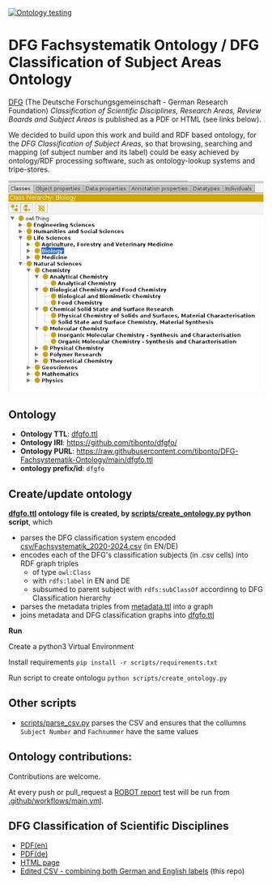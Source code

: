
[![Ontology testing](https://github.com/tibonto/DFG-Fachsystematik-Ontology/actions/workflows/main.yml/badge.svg)](https://github.com/tibonto/DFG-Fachsystematik-Ontology/actions/workflows/main.yml)

# DFG Fachsystematik Ontology / DFG Classification of Subject Areas Ontology

[DFG](https://www.dfg.de/en) (The Deutsche Forschungsgemeinschaft - German Research Foundation) *Classification of Scientific Disciplines, Research Areas, Review Boards and Subject Areas* is published as a PDF or HTML (see links below). 

We decided to build upon this work and build and RDF based ontology, for the *DFG Classification of Subject Areas*, so that browsing, searching and mapping (of subject number and its label) could be easy achieved by ontology/RDF processing software, such as ontology-lookup systems and tripe-stores.

![](./docs/dfgfo-hierarchies.png)



## Ontology 
* **Ontology TTL**: [dfgfo.ttl](./dfgfo.ttl)
* **Ontology IRI**: https://github.com/tibonto/dfgfo/
* **Ontology PURL**: <https://raw.githubusercontent.com/tibonto/DFG-Fachsystematik-Ontology/main/dfgfo.ttl>
* **ontology prefix/id**: `dfgfo`


## Create/update ontology 

**[dfgfo.ttl](./dfgfo.ttl) ontology file is created, by [scripts/create_ontology.py](./scripts/create_ontology.py) python script**, which
* parses the DFG classification system encoded [csv/Fachsystematik_2020-2024.csv](./csv/Fachsystematik_2020-2024.csv) (in EN/DE)
* encodes each of the DFG's classification subjects (in .csv cells) into RDF graph triples
    * of type `owl:Class`
    * with `rdfs:label` in EN and DE
    * subsumed to parent subject with `rdfs:subClassOf` accordinng to DFG Classification hierarchy 
* parses the metadata triples from [metadata.ttl](./metadata.ttl) into a graph
* joins metadata and DFG classification graphs into [dfgfo.ttl](./dfgfo.ttl)


**Run**

Create a python3 Virtual Environment

Install requirements `pip install -r scripts/requirements.txt`

Run script to create ontologu `python scripts/create_ontology.py`


## Other scripts

* [scripts/parse_csv.py](./scripts/parse_csv.py) parses the CSV and ensures that the collumns `Subject Number` and `Fachnummer` have the same values

## Ontology contributions:
Contributions are welcome.

At every push or pull_request a [ROBOT report](http://robot.obolibrary.org/report) test will be run from [.github/workflows/main.yml](.github/workflows/main.yml).



## DFG Classification of Scientific Disciplines 

* [PDF(en)](https://www.dfg.de/download/pdf/dfg_im_profil/gremien/fachkollegien/amtsperiode_2020_2024/fachsystematik_2020-2024_en_grafik.pdf)
* [PDF(de)](https://www.dfg.de/download/pdf/dfg_im_profil/gremien/fachkollegien/amtsperiode_2020_2024/fachsystematik_2020-2024_de_grafik.pdf)
* [HTML page](https://www.dfg.de/en/dfg_profile/statutory_bodies/review_boards/subject_areas/index.jsp)
* [Edited CSV - combining both German and English labels](./csv/Fachsystematik_2020-2024.csv) (this repo)


